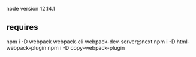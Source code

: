 node version 12.14.1

## requires
npm i -D webpack webpack-cli webpack-dev-server@next
npm i -D html-webpack-plugin
npm i -D copy-webpack-plugin